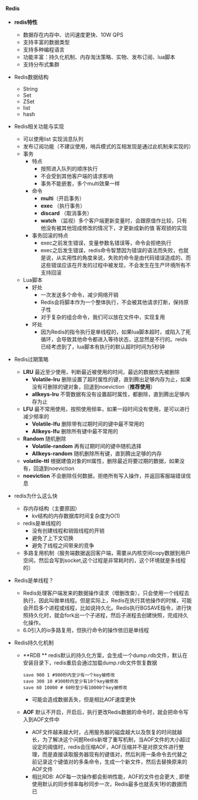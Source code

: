 #### Redis

- **redis特性**
  - 数据存在内存中、访问速度更快、10W QPS
  - 支持丰富的数据类型
  - 支持多种编程语言
  - 功能丰富：持久化机制、内存淘汰策略、实物、发布订阅、lua脚本
  - 支持分布式集群
  
- Redis数据结构
  - String
  - Set
  - ZSet
  - list
  - hash
  
- Redis相关功能与实现

  - 可以使用list 实现消息队列
  - 发布订阅功能（不建议使用，哨兵模式的互相发现是通过此机制来实现的）
  - 事务
    - 特点
      - 按照进入队列的顺序执行
      - 不会受到其他客户端的请求影响
      - 事务不能嵌套，多个multi效果一样
    - 命令
      - **multi**（开启事务）
      - **exec** （执行事务）
      - **discard** （取消事务）
      - **watch** （监视）多个客户端更新变量时，会跟原值作比较，只有他没有被其他现成修改的情况下，才更新成新的值 客观锁的实现
    - 事务回滚的特点
      - exec之前发生错误，变量参数名错误等，命令会拒绝执行
      - exec之后发生错误，redis命令智慧因为错误的语法而失败，也就是说，从实用性的角度来说，失败的命令是由代码错误造成的，而这些错误应该在开发的过程中被发现，不会发生在生产环境所有不支持回滚
  - Lua脚本
    - 好处
      - 一次发送多个命令，减少网络开销
      - Redis会将脚本作为一个整体执行，不会被其他请求打断，保持原子性
      - 对于复杂的组合命令，我们可以放在文件中，实现复用
    - 坏处
      - 因为Redis的指令执行是单线程的，如果lua脚本超时，或陷入了死循环，会导致其他命令都进入等待状态，这显然是不行的。reids已经考虑到了，lua脚本有执行的默认超时时间为5秒钟

- Redis过期策略

  - **LRU** 最近至少使用，判断最近被使用的时间，最远的数据优先被删除
    - **Volatile-lru** 删除设置了超时属性的键，直到腾出足够内存为止，如果没有可删除的键对象，回退到noeviction（**推荐使用**）
    - **allkeys-lru**  不管数据有没有设置超时属性，都删除，直到腾出足够内存为止
  - **LFU** 最不常用使用，按照使用频率，如果一段时间没有使用，是可以进行减少频率的
    - **Volatile-lfu** 删除带有过期时间的键中最不常用的
    - **Allkeys-lfu** 删除所有键中最不常用的
  - **Random** 随机删除
    - **Volatile-random** 再有过期时间的键中随机选择
    - **Allkeys-random** 随机删除所有键，直到腾出足够的内存
  - **volatile-ttl** 根据建值对象的ttl属性，删除最近将要过期的数据，如果没有，回退到noeviction
  - **noeviction** 不会删除任何数据，拒绝所有写入操作，并返回客服端错误信息

- redis为什么这么快

  - 存内存结构（主要原因）
    - kv结构的内存数据库时间复杂度为O(1)
  - redis是单线程的
    - 没有创建线程和销毁线程的开销
    - 避免了上下文切换
    - 避免了线程之间带来的竞争
  - 多路复用机制（服务端数据返回客户端，需要从内核空间copy数据到用户空间，然后会写到socket,这个过程是非常耗时的，这个环境就是多线程的）

- Redis是单线程？

  - Redis处理客户端发来的数据操作请求（增删改查），只会使用一个线程去执行，因此叫做单线程。但是实际上，Redis在执行其他操作的时候，可能会开启多个进程或线程，比如说持久化。Redis执行BGSAVE指令，进行快照持久化时，就会fork出一个子进程，然后子进程去创建快照，完成持久化操作。
  - 6.0引入的io多路复用，但执行命令的操作依旧是单线程

- Redis持久化机制

  - **RDB ** redis默认的持久化方案，会生成一个dump.rdb文件，默认在安装目录下，redis重启会通过加载dump.rdb文件恢复数据

    ```
    save 900 1 #900秒内至少有一个key被修改
    save 300 10 #300秒内至少有10个key被修改
    save 60 10000 # 60秒至少有10000个key被修改
    ```

    - 可能会造成数据丢失，但是相比AOF速度更快

  - **AOF** 默认不开启，开启后，执行更改Redis数据的命令时，就会把命令写入到AOF文件中

    - AOF文件越来越大时，占用服务器的磁盘越大以及恢复的时间就越长，为了解决这个问题Redis新增了重写机制，当AOF文件的大小超过设定的阈值时，redis会压缩AOF，AOF压缩并不是对原文件进行整理，而是直接读取服务器现有的键值对，然后利用一条命令去代替之前记录这个键值对的多条命令，生成一个新文件，然后去替换原来的AOF文件
    - 相比RDB:  AOF每一次操作都会影响性能，AOF的文件也会更大 , 即使使用默认的同步频率每秒同步一次，Redis最多也就丢失1秒的数据而已





